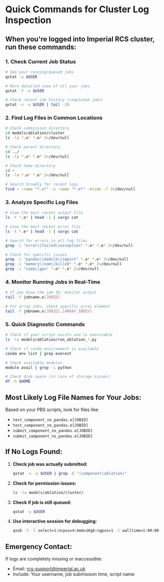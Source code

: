 # Quick Commands for Cluster Log Inspection

## When you're logged into Imperial RCS cluster, run these commands:

### 1. Check Current Job Status
```bash
# See your running/queued jobs
qstat -u $USER

# More detailed view of all your jobs
qstat -f -u $USER

# Check recent job history (completed jobs)
qstat -x -u $USER | tail -20
```

### 2. Find Log Files in Common Locations
```bash
# Check submission directory
cd models/ablation/cluster
ls -la *.o* *.e* 2>/dev/null

# Check parent directory
cd ../
ls -la *.o* *.e* 2>/dev/null

# Check home directory
cd ~
ls -la *.o* *.e* 2>/dev/null

# Search broadly for recent logs
find ~ -name "*.o*" -o -name "*.e*" -mtime -7 2>/dev/null
```

### 3. Analyze Specific Log Files
```bash
# View the most recent output file
ls -t *.o* | head -1 | xargs cat

# View the most recent error file
ls -t *.e* | head -1 | xargs cat

# Search for errors in all log files
grep -i "error\|failed\|exception" *.o* *.e* 2>/dev/null

# Check for specific issues
grep -i "pandas\|module\|import" *.o* *.e* 2>/dev/null
grep -i "memory\|oom\|killed" *.o* *.e* 2>/dev/null
grep -i "cuda\|gpu" *.o* *.e* 2>/dev/null
```

### 4. Monitor Running Jobs in Real-Time
```bash
# If you know the job ID, monitor output
tail -f jobname.o[JOBID]

# For array jobs, check specific array element
tail -f jobname.o[JOBID].[ARRAY_INDEX]
```

### 5. Quick Diagnostic Commands
```bash
# Check if your script exists and is executable
ls -la models/ablation/run_ablation_*.py

# Check if conda environment is available
conda env list | grep everest

# Check available modules
module avail | grep -i python

# Check disk space (in case of storage issues)
df -h $HOME
```

## Most Likely Log File Names for Your Jobs:

Based on your PBS scripts, look for files like:
- `test_component_no_pandas.o[JOBID]`
- `test_component_no_pandas.e[JOBID]`
- `submit_component_no_pandas.o[JOBID]`
- `submit_component_no_pandas.e[JOBID]`

## If No Logs Found:

1. **Check job was actually submitted:**
   ```bash
   qstat -x -u $USER | grep -E "(component|ablation)"
   ```

2. **Check for permission issues:**
   ```bash
   ls -la models/ablation/cluster/
   ```

3. **Check if job is still queued:**
   ```bash
   qstat -u $USER
   ```

4. **Use interactive session for debugging:**
   ```bash
   qsub -I -l select=1:ncpus=4:mem=16gb:ngpus=1 -l walltime=1:00:00
   ```

## Emergency Contact:
If logs are completely missing or inaccessible:
- Email: rcs-support@imperial.ac.uk
- Include: Your username, job submission time, script name 